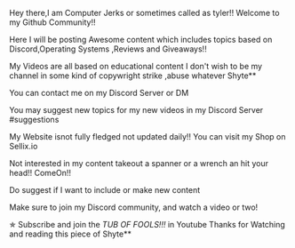 Hey there,I am Computer Jerks or sometimes called as tyler!!
Welcome to my Github Community!!

Here I will be posting Awesome content which includes topics based on Discord,Operating Systems ,Reviews and Giveaways!!

My Videos are all based on educational content I don't wish to be my channel in some kind of copywright strike ,abuse whatever Shyte** 

You can contact me on my Discord Server or DM

You may suggest new topics for my new videos in my Discord Server #suggestions

My Website isnot fully fledged not updated daily!!
You can visit my Shop on Sellix.io

Not interested in my content takeout a spanner or a wrench an hit your head!!
ComeOn!!

Do suggest if I want to include or make new content

Make sure to join my Discord community, and watch a video or two!

✯ Subscribe and join the *TUB OF FOOLS!!!* in Youtube
Thanks for Watching and reading this piece of Shyte**
